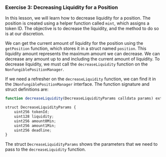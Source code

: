 ### Exercise 3: Decreasing Liquidity for a Position

In this lesson, we will learn how to decrease liquidity for a position. The position is created using a helper function called `mint`, which assigns a token ID. The objective is to decrease the liquidity, and the method to do so is at our discretion.

We can get the current amount of liquidity for the position using the `getPosition` function, which stores it in a struct named `position`. This liquidity amount represents the maximum amount we can decrease. We can decrease any amount up to and including the current amount of liquidity. To decrease liquidity, we must call the `decreaseLiquidity` function on the `NonfungiblePositionManager`.

If we need a refresher on the `decreaseLiquidity` function, we can find it in the `INonfungiblePositionManager` interface. The function signature and struct definitions are:

```javascript
function decreaseLiquidity(DecreaseLiquidityParams calldata params) external payable returns (uint256 amount0, uint256 amount1);
```

```javascript
struct DecreaseLiquidityParams {
    uint256 tokenId;
    uint128 liquidity;
    uint256 amount0Min;
    uint256 amount1Min;
    uint256 deadline;
}
```

The struct `DecreaseLiquidityParams` shows the parameters that we need to pass to the `decreaseLiquidity` function.
